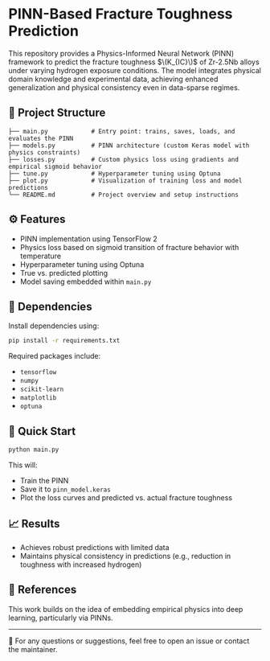 # PINN-Based Fracture Toughness Prediction

This repository provides a Physics-Informed Neural Network (PINN) framework to predict the fracture toughness $\(K_{IC}\)$ of Zr-2.5Nb alloys under varying hydrogen exposure conditions. The model integrates physical domain knowledge and experimental data, achieving enhanced generalization and physical consistency even in data-sparse regimes.

## 📁 Project Structure

```
├── main.py            # Entry point: trains, saves, loads, and evaluates the PINN
├── models.py          # PINN architecture (custom Keras model with physics constraints)
├── losses.py          # Custom physics loss using gradients and empirical sigmoid behavior
├── tune.py            # Hyperparameter tuning using Optuna
├── plot.py            # Visualization of training loss and model predictions
└── README.md          # Project overview and setup instructions
```

## ⚙️ Features

- PINN implementation using TensorFlow 2
- Physics loss based on sigmoid transition of fracture behavior with temperature
- Hyperparameter tuning using Optuna
- True vs. predicted plotting
- Model saving embedded within `main.py`

## 🧪 Dependencies

Install dependencies using:

```bash
pip install -r requirements.txt
```

Required packages include:
- `tensorflow`
- `numpy`
- `scikit-learn`
- `matplotlib`
- `optuna`

## 🚀 Quick Start

```bash
python main.py
```

This will:
- Train the PINN
- Save it to `pinn_model.keras`
- Plot the loss curves and predicted vs. actual fracture toughness

## 📈 Results
- Achieves robust predictions with limited data
- Maintains physical consistency in predictions (e.g., reduction in toughness with increased hydrogen)

## 🔬 References
This work builds on the idea of embedding empirical physics into deep learning, particularly via PINNs.

---

📧 For any questions or suggestions, feel free to open an issue or contact the maintainer.


